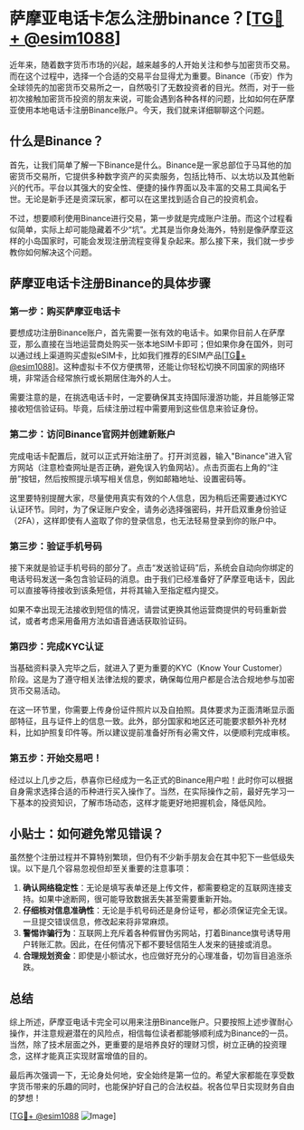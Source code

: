 # 萨摩亚电话卡怎么注册binance？[[TG💪+ @esim1088](https://t.me/s/esim1088)]

近年来，随着数字货币市场的兴起，越来越多的人开始关注和参与加密货币交易。而在这个过程中，选择一个合适的交易平台显得尤为重要。Binance（币安）作为全球领先的加密货币交易所之一，自然吸引了无数投资者的目光。然而，对于一些初次接触加密货币投资的朋友来说，可能会遇到各种各样的问题，比如如何在萨摩亚使用本地电话卡注册Binance账户。今天，我们就来详细聊聊这个问题。

## 什么是Binance？

首先，让我们简单了解一下Binance是什么。Binance是一家总部位于马耳他的加密货币交易所，它提供多种数字资产的买卖服务，包括比特币、以太坊以及其他新兴的代币。平台以其强大的安全性、便捷的操作界面以及丰富的交易工具闻名于世。无论是新手还是资深玩家，都可以在这里找到适合自己的投资机会。

不过，想要顺利使用Binance进行交易，第一步就是完成账户注册。而这个过程看似简单，实际上却可能隐藏着不少“坑”。尤其是当你身处海外，特别是像萨摩亚这样的小岛国家时，可能会发现注册流程变得复杂起来。那么接下来，我们就一步步教你如何解决这个问题。

## 萨摩亚电话卡注册Binance的具体步骤

### 第一步：购买萨摩亚电话卡

要想成功注册Binance账户，首先需要一张有效的电话卡。如果你目前人在萨摩亚，那么直接在当地运营商处购买一张本地SIM卡即可；但如果你身在国外，则可以通过线上渠道购买虚拟eSIM卡，比如我们推荐的ESIM产品[[TG💪+ @esim1088](https://t.me/s/esim1088)]。这种虚拟卡不仅方便携带，还能让你轻松切换不同国家的网络环境，非常适合经常旅行或长期居住海外的人士。

需要注意的是，在挑选电话卡时，一定要确保其支持国际漫游功能，并且能够正常接收短信验证码。毕竟，后续注册过程中需要用到这些信息来验证身份。

### 第二步：访问Binance官网并创建新账户

完成电话卡配置后，就可以正式开始注册了。打开浏览器，输入"Binance"进入官方网站（注意检查网址是否正确，避免误入钓鱼网站）。点击页面右上角的“注册”按钮，然后按照提示填写相关信息，例如邮箱地址、设置密码等。

这里要特别提醒大家，尽量使用真实有效的个人信息，因为稍后还需要通过KYC认证环节。同时，为了保证账户安全，请务必选择强密码，并开启双重身份验证（2FA），这样即使有人盗取了你的登录信息，也无法轻易登录到你的账户中。

### 第三步：验证手机号码

接下来就是验证手机号码的部分了。点击“发送验证码”后，系统会自动向你绑定的电话号码发送一条包含验证码的消息。由于我们已经准备好了萨摩亚电话卡，因此可以直接等待接收到该条短信，并将其输入至指定框内提交。

如果不幸出现无法接收到短信的情况，请尝试更换其他运营商提供的号码重新尝试，或者考虑采用备用方法如语音通话获取验证码。

### 第四步：完成KYC认证

当基础资料录入完毕之后，就进入了更为重要的KYC（Know Your Customer）阶段。这是为了遵守相关法律法规的要求，确保每位用户都是合法合规地参与加密货币交易活动。

在这一环节里，你需要上传身份证件照片以及自拍照。具体要求为正面清晰显示面部特征，且与证件上的信息一致。此外，部分国家和地区还可能要求额外补充材料，比如护照复印件等。所以建议提前准备好所有必需文件，以便顺利完成审核。

### 第五步：开始交易吧！

经过以上几步之后，恭喜你已经成为一名正式的Binance用户啦！此时你可以根据自身需求选择合适的币种进行买入操作了。当然，在实际操作之前，最好先学习一下基本的投资知识，了解市场动态，这样才能更好地把握机会，降低风险。

## 小贴士：如何避免常见错误？

虽然整个注册过程并不算特别繁琐，但仍有不少新手朋友会在其中犯下一些低级失误。以下是几个容易忽视但却至关重要的注意事项：

1. **确认网络稳定性**：无论是填写表单还是上传文件，都需要稳定的互联网连接支持。如果中途断网，很可能导致数据丢失甚至需要重新开始。
2. **仔细核对信息准确性**：无论是手机号码还是身份证号，都必须保证完全无误。一旦提交错误信息，修改起来将非常麻烦。
3. **警惕诈骗行为**：互联网上充斥着各种假冒伪劣网站，打着Binance旗号诱导用户转账汇款。因此，在任何情况下都不要轻信陌生人发来的链接或消息。
4. **合理规划资金**：即使是小额试水，也应做好充分的心理准备，切勿盲目追涨杀跌。

## 总结

综上所述，萨摩亚电话卡完全可以用来注册Binance账户。只要按照上述步骤耐心操作，并注意规避潜在的风险点，相信每位读者都能够顺利成为Binance的一员。当然，除了技术层面之外，更重要的是培养良好的理财习惯，树立正确的投资理念，这样才能真正实现财富增值的目的。

最后再次强调一下，无论身处何地，安全始终是第一位的。希望大家都能在享受数字货币带来的乐趣的同时，也能保护好自己的合法权益。祝各位早日实现财务自由的梦想！

[[TG💪+ @esim1088](https://t.me/s/esim1088) ![Image](https://i.postimg.cc/4NQfJmqS/Snipaste-2025-05-13-00-14-12.png)]